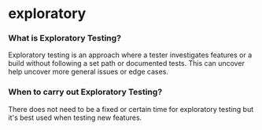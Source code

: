 # exploratory

### What is Exploratory Testing? <a id="IntroductiontoManualTesting-WhatisManualTesting?"></a>

Exploratory testing is an approach where a tester investigates features or a build without following a set path or documented tests. This can uncover help uncover more general issues or edge cases.

### When to carry out Exploratory Testing? <a id="ApproachtoManualTesting-Usepre-definedtests"></a>

There does not need to be a fixed or certain time for exploratory testing but it's best used when testing new features.

